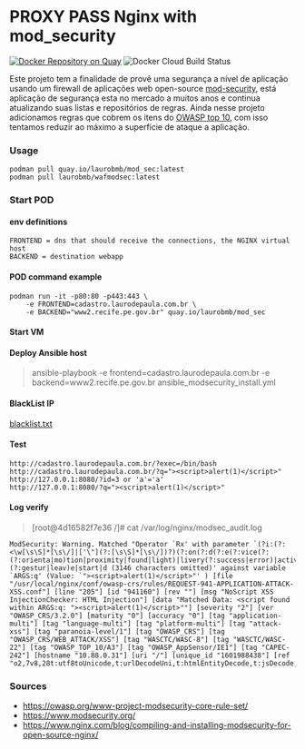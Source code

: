 # PROXY PASS Nginx with mod_security 

[![Docker Repository on Quay](https://quay.io/repository/laurobmb/mod_sec/status "Docker Repository on Quay")](https://quay.io/repository/laurobmb/mod_sec) ![Docker Cloud Build Status](https://img.shields.io/docker/cloud/build/laurobmb/wafmodsec)


Este projeto tem a finalidade de provê uma segurança a nível de aplicação usando um firewall de aplicações web open-source [mod-security](https://www.modsecurity.org/), está aplicação de segurança esta no mercado a muitos anos e continua atualizando suas listas e repositórios de regras. Ainda nesse projeto adicionamos regras que cobrem os itens do [OWASP top 10](https://owasp.org/www-project-modsecurity-core-rule-set/), com isso tentamos reduzir ao máximo a superfície de ataque a aplicação.


### Usage 

	podman pull quay.io/laurobmb/mod_sec:latest
    podman pull laurobmb/wafmodsec:latest

### Start POD

#### env definitions 

	FRONTEND = dns that should receive the connections, the NGINX virtual host 
	BACKEND = destination webapp

#### POD command example

	podman run -it -p80:80 -p443:443 \
		-e FRONTEND=cadastro.laurodepaula.com.br \	
		-e BACKEND="www2.recife.pe.gov.br" quay.io/laurobmb/mod_sec

#### Start VM

#### Deploy Ansible host 

> ansible-playbook -e frontend=cadastro.laurodepaula.com.br -e backend=www2.recife.pe.gov.br ansible_modsecurity_install.yml

#### BlackList IP

[blacklist.txt](files/conf/blacklist.txt)

#### Test

    http://cadastro.laurodepaula.com.br/?exec=/bin/bash
    http://cadastro.laurodepaula.com.br/?q="><script>alert(1)</script>"
    http://127.0.0.1:8080/?id=3 or 'a'='a'
    http://127.0.0.1:8080/?q="><script>alert(1)</script>"
    

#### Log verify

> [root@4d16582f7e36 /]# cat /var/log/nginx/modsec_audit.log 

```
ModSecurity: Warning. Matched "Operator `Rx' with parameter `(?i:(?:<\w[\s\S]*[\s\/]|['\"](?:[\s\S]*[\s\/])?)(?:on(?:d(?:e(?:vice(?:(?:orienta|mo)tion|proximity|found|light)|livery(?:success|error)|activate)|r(?:ag(?:e(?:n(?:ter|d)|xit)|(?:gestur|leav)e|start|d (3146 characters omitted)' against variable `ARGS:q' (Value: `"><script>alert(1)</script>"' ) [file "/usr/local/nginx/conf/owasp-crs/rules/REQUEST-941-APPLICATION-ATTACK-XSS.conf"] [line "205"] [id "941160"] [rev ""] [msg "NoScript XSS InjectionChecker: HTML Injection"] [data "Matched Data: <script found within ARGS:q: "><script>alert(1)</script>""] [severity "2"] [ver "OWASP_CRS/3.2.0"] [maturity "0"] [accuracy "0"] [tag "application-multi"] [tag "language-multi"] [tag "platform-multi"] [tag "attack-xss"] [tag "paranoia-level/1"] [tag "OWASP_CRS"] [tag "OWASP_CRS/WEB_ATTACK/XSS"] [tag "WASCTC/WASC-8"] [tag "WASCTC/WASC-22"] [tag "OWASP_TOP_10/A3"] [tag "OWASP_AppSensor/IE1"] [tag "CAPEC-242"] [hostname "10.88.0.31"] [uri "/"] [unique_id "1601988438"] [ref "o2,7v8,28t:utf8toUnicode,t:urlDecodeUni,t:htmlEntityDecode,t:jsDecode,t:cssDecode,t:removeNulls"]
```



### Sources

* https://owasp.org/www-project-modsecurity-core-rule-set/
* https://www.modsecurity.org/
* https://www.nginx.com/blog/compiling-and-installing-modsecurity-for-open-source-nginx/